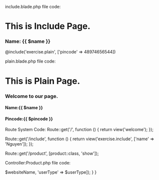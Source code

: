<!DOCTYPE html>
<html lang="en">
include.blade.php file code:
<head>
    <meta charset="UTF-8">
    <meta name="viewport" content="width=device-width, initial-scale=1.0">
    <meta http-equiv="X-UA-Compatible" content="ie=edge">
    <title>Include Page</title>
</head>

<body>
    <h1>This is Include Page.</h1>
    <h3>Name: {{ $name }}</h3>
    @include('exercise.plain', ['pincode' => 48974656544])

</body>

</html>


plain.blade.php file code:
    <h1>This is Plain Page.</h1>
    <h3>Welcome to our page.</h3>
    <h4>Name:{{ $name }}</h4>
    <h4>Pincode:{{ $pincode }}</h4>


Route System Code:
Route::get('/', function () {
    return view('welcome');
});

Route::get('/include', function () {
    return view('exercise.include', ['name' => 'Nguyen']);
});


Route::get('/product', [product::class, 'show']);

Controller:Product.php file code:
<?php

namespace App\Http\Controllers;

use Illuminate\Http\Request;

class product extends Controller
{
    function show()
    {
        $websiteName = 'Asion';
        $user = 'Admin';
        $userType = $user === 'admin' ? true : false;
        return view('exercise.productPage', ['websiteName' => $websiteName, 'userType' => $userType]);
    }
}
